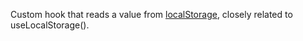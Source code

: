 Custom hook that reads a value from [localStorage](https://developer.mozilla.org/en-US/docs/Web/API/Window/localStorage), closely related to useLocalStorage().
